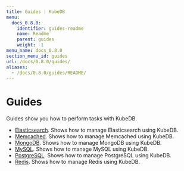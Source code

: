```yaml
---
title: Guides | KubeDB
menu:
  docs_0.8.0:
    identifier: guides-readme
    name: Readme
    parent: guides
    weight: -1
menu_name: docs_0.8.0
section_menu_id: guides
url: /docs/0.8.0/guides/
aliases:
  - /docs/0.8.0/guides/README/
---
```


# Guides

Guides show you how to perform tasks with KubeDB.

- [Elasticsearch](/docs/guides/elasticsearch/README.md). Shows how to manage Elasticsearch using KubeDB.
- [Memcached](/docs/guides/memcached/README.md). Shows how to manage Memcached using KubeDB.
- [MongoDB](/docs/guides/mongodb/README.md). Shows how to manage MongoDB using KubeDB.
- [MySQL](/docs/guides/mysql/README.md). Shows how to manage MySQL using KubeDB.
- [PostgreSQL](/docs/guides/postgres/README.md). Shows how to manage PostgreSQL using KubeDB.
- [Redis](/docs/guides/redis/README.md). Shows how to manage Redis using KubeDB.
